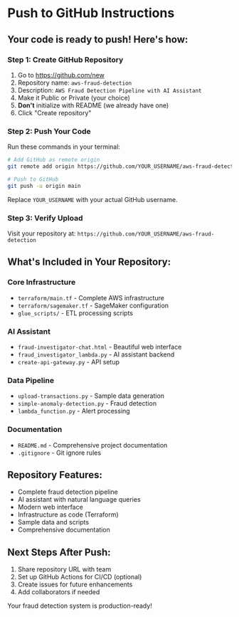 # Push to GitHub Instructions

## Your code is ready to push! Here's how:

### Step 1: Create GitHub Repository
1. Go to https://github.com/new
2. Repository name: `aws-fraud-detection`
3. Description: `AWS Fraud Detection Pipeline with AI Assistant`
4. Make it Public or Private (your choice)
5. **Don't** initialize with README (we already have one)
6. Click "Create repository"

### Step 2: Push Your Code
Run these commands in your terminal:

```bash
# Add GitHub as remote origin
git remote add origin https://github.com/YOUR_USERNAME/aws-fraud-detection.git

# Push to GitHub
git push -u origin main
```

Replace `YOUR_USERNAME` with your actual GitHub username.

### Step 3: Verify Upload
Visit your repository at:
`https://github.com/YOUR_USERNAME/aws-fraud-detection`

## What's Included in Your Repository:

### Core Infrastructure
- `terraform/main.tf` - Complete AWS infrastructure
- `terraform/sagemaker.tf` - SageMaker configuration
- `glue_scripts/` - ETL processing scripts

### AI Assistant
- `fraud-investigator-chat.html` - Beautiful web interface
- `fraud_investigator_lambda.py` - AI assistant backend
- `create-api-gateway.py` - API setup

### Data Pipeline
- `upload-transactions.py` - Sample data generation
- `simple-anomaly-detection.py` - Fraud detection
- `lambda_function.py` - Alert processing

### Documentation
- `README.md` - Comprehensive project documentation
- `.gitignore` - Git ignore rules

## Repository Features:
- Complete fraud detection pipeline
- AI assistant with natural language queries
- Modern web interface
- Infrastructure as code (Terraform)
- Sample data and scripts
- Comprehensive documentation

## Next Steps After Push:
1. Share repository URL with team
2. Set up GitHub Actions for CI/CD (optional)
3. Create issues for future enhancements
4. Add collaborators if needed

Your fraud detection system is production-ready!
